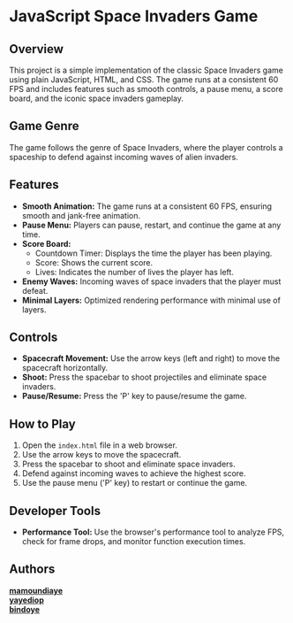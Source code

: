 # JavaScript Space Invaders Game

## Overview

This project is a simple implementation of the classic Space Invaders game using plain JavaScript, HTML, and CSS. The game runs at a consistent 60 FPS and includes features such as smooth controls, a pause menu, a score board, and the iconic space invaders gameplay.

## Game Genre

The game follows the genre of Space Invaders, where the player controls a spaceship to defend against incoming waves of alien invaders.

## Features

- **Smooth Animation:** The game runs at a consistent 60 FPS, ensuring smooth and jank-free animation.
- **Pause Menu:** Players can pause, restart, and continue the game at any time.
- **Score Board:**
  - Countdown Timer: Displays the time the player has been playing.
  - Score: Shows the current score.
  - Lives: Indicates the number of lives the player has left.
- **Enemy Waves:** Incoming waves of space invaders that the player must defeat.
- **Minimal Layers:** Optimized rendering performance with minimal use of layers.

## Controls

- **Spacecraft Movement:** Use the arrow keys (left and right) to move the spacecraft horizontally.
- **Shoot:** Press the spacebar to shoot projectiles and eliminate space invaders.
- **Pause/Resume:** Press the 'P' key to pause/resume the game.

## How to Play

1. Open the `index.html` file in a web browser.
2. Use the arrow keys to move the spacecraft.
3. Press the spacebar to shoot and eliminate space invaders.
4. Defend against incoming waves to achieve the highest score.
5. Use the pause menu ('P' key) to restart or continue the game.

## Developer Tools

- **Performance Tool:** Use the browser's performance tool to analyze FPS, check for frame drops, and monitor function execution times.

## Authors
**[mamoundiaye](https://github.com/alpapie?tab=repositories)**<br>
**[yayediop](https://learn.zone01dakar.sn/git/yayediop)**<br>
**[bindoye](https://learn.zone01dakar.sn/git/bindoye)**<br>
